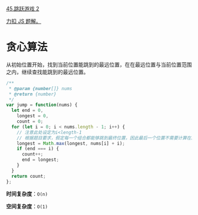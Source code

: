[45.跳跃游戏 2](https://leetcode-cn.com/problems/jump-game-ii/)

[力扣 JS 题解。](https://github.com/GuYueJiaJie/blog/blob/master/%E7%AE%97%E6%B3%95%E4%B8%8E%E6%95%B0%E6%8D%AE%E7%BB%93%E6%9E%84/README.md)

# 贪心算法

从初始位置开始，找到当前位置能跳到的最远位置，在在最远位置与当前位置范围之内，继续查找能跳到的最远位置。

```javascript
/**
 * @param {number[]} nums
 * @return {number}
 */
var jump = function(nums) {
  let end = 0,
    longest = 0,
    count = 0;
  for (let i = 0; i < nums.length - 1; i++) {
    // 注意此处设定为i<length-1
    // 根据题目要求，假定每一个组合都能够跳到最终位置，因此最后一个位置不需要计算在内
    longest = Math.max(longest, nums[i] + i);
    if (end === i) {
      count++;
      end = longest;
    }
  }
  return count;
};
```

**时间复杂度**：`O(n)`

**空间复杂度**：`O(1)`
